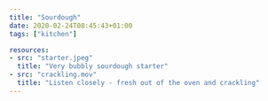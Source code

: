 ```yaml
---
title: "Sourdough"
date: 2020-02-24T08:45:43+01:00
tags: ["kitchen"]

resources:
- src: "starter.jpeg"
  title: "Very bubbly sourdough starter"
- src: "crackling.mov"
  title: "Listen closely - fresh out of the oven and crackling"
---
```

